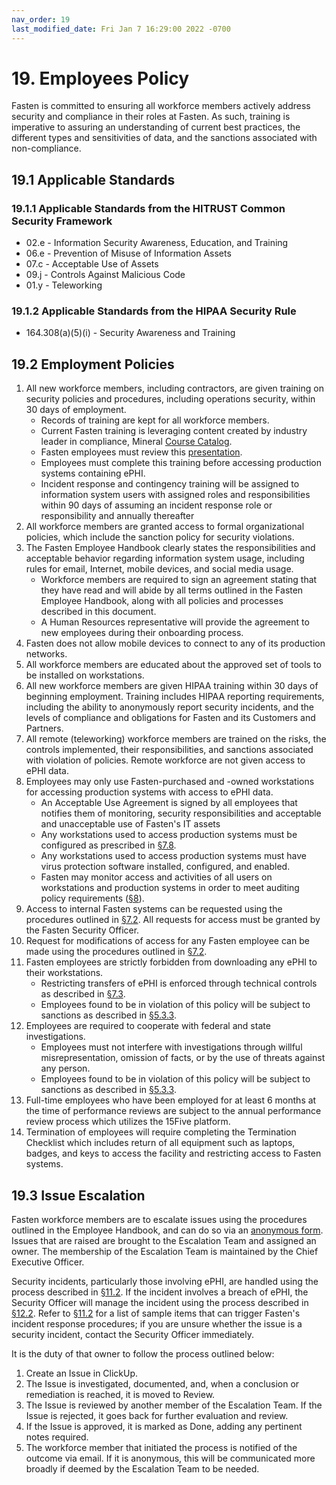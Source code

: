 ```yaml
---
nav_order: 19
last_modified_date: Fri Jan 7 16:29:00 2022 -0700
---
```


# 19. Employees Policy

Fasten is committed to ensuring all workforce members actively address security and compliance in their roles at Fasten. As such, training is imperative to assuring an understanding of current best practices, the different types and sensitivities of data, and the sanctions associated with non-compliance.

## 19.1 Applicable Standards

### 19.1.1 Applicable Standards from the HITRUST Common Security Framework

* 02.e - Information Security Awareness, Education, and Training
* 06.e - Prevention of Misuse of Information Assets
* 07.c - Acceptable Use of Assets
* 09.j - Controls Against Malicious Code
* 01.y - Teleworking

### 19.1.2 Applicable Standards from the HIPAA Security Rule

* 164.308(a)(5)(i) - Security Awareness and Training

## 19.2 Employment Policies

1. All new workforce members, including contractors, are given training on security policies and procedures, including operations security, within 30 days of employment.
   * Records of training are kept for all workforce members.
   * Current Fasten training is leveraging content created by industry leader in compliance, Mineral [Course Catalog](https://www.thinkhr.com/wp-content/uploads/2019/07/Learn-Course-Catalog-2020.pdf).
   * Fasten employees must review this [presentation](https://docs.google.com/presentation/d/1OmWMpTXamp9UEsNz6MK4KqVqS8GUr9eKT75Rh6jL6TU/edit?usp=sharing).
   * Employees must complete this training before accessing production systems containing ePHI.
   * Incident response and contingency training will be assigned to information system users with assigned roles and responsibilities within 90 days of assuming an incident response role or responsibility and annually thereafter
1. All workforce members are granted access to formal organizational policies, which include the sanction policy for security violations.
1. The Fasten Employee Handbook clearly states the responsibilities and acceptable behavior regarding information system usage, including rules for email, Internet, mobile devices, and social media usage.
   * Workforce members are required to sign an agreement stating that they have read and will abide by all terms outlined in the Fasten Employee Handbook, along with all policies and processes described in this document.
   * A Human Resources representative will provide the agreement to new employees during their onboarding process.
1. Fasten does not allow mobile devices to connect to any of its production networks.
1. All workforce members are educated about the approved set of tools to be installed on workstations.
1. All new workforce members are given HIPAA training within 30 days of beginning employment. Training includes HIPAA reporting requirements, including the ability to anonymously report security incidents, and the levels of compliance and obligations for Fasten and its Customers and Partners.
1. All remote (teleworking) workforce members are trained on the risks, the controls implemented, their responsibilities, and sanctions associated with violation of policies. Remote workforce are not given access to ePHI data.
1. Employees may only use Fasten-purchased and -owned workstations for accessing production systems with access to ePHI data.
   * An Acceptable Use Agreement is signed by all employees that notifies them of monitoring, security responsibilities and acceptable and unacceptable use of Fasten's IT assets
   * Any workstations used to access production systems must be configured as prescribed in [§7.8](07-systems_access_policy.html#78-employee-workstation-use).
   * Any workstations used to access production systems must have virus protection software installed, configured, and enabled.
   * Fasten may monitor access and activities of all users on workstations and production systems in order to meet auditing policy requirements ([§8](#8.-auditing-policy)).
1. Access to internal Fasten systems can be requested using the procedures outlined in [§7.2](07-systems_access_policy.html#72-access-establishment-and-modification). All requests for access must be granted by the Fasten Security Officer.
1. Request for modifications of access for any Fasten employee can be made using the procedures outlined in [§7.2](07-systems_access_policy.html#72-access-establishment-and-modification).
1. Fasten employees are strictly forbidden from downloading any ePHI to their workstations.
    * Restricting transfers of ePHI is enforced through technical controls as described in [§7.3](07-systems_access_policy.html#72-access-establishment-and-modification).
    * Employees found to be in violation of this policy will be subject to sanctions as described in [§5.3.3](05-roles_policy.html#533-sanctions-of-workforce-responsibilities).
1. Employees are required to cooperate with federal and state investigations.
    * Employees must not interfere with investigations through willful misrepresentation, omission of facts, or by the use of threats against any person.
    * Employees found to be in violation of this policy will be subject to sanctions as described in [§5.3.3](05-roles_policy.html#533-sanctions-of-workforce-responsibilities).
1. Full-time employees who have been employed for at least 6 months at the time of performance reviews are subject to the annual performance review process which utilizes the 15Five platform.
1. Termination of employees will require completing the Termination Checklist which includes return of all equipment such as laptops, badges, and keys to access the facility and restricting access to Fasten systems.

## 19.3 Issue Escalation

Fasten workforce members are to escalate issues using the procedures outlined in the Employee Handbook, and can do so via an [anonymous form](https://forms.gle/8ZTWwTSdYwyq5wws5). Issues that are raised are brought to the Escalation Team and assigned an owner. The membership of the Escalation Team is maintained by the Chief Executive Officer.

Security incidents, particularly those involving ePHI, are handled using the process described in [§11.2](11-incident_response_policy.html#112-incident-management-policies). If the incident involves a breach of ePHI, the Security Officer will manage the incident using the process described in [§12.2](12-breach_policy.html#122-Fasten-breach-policy). Refer to [§11.2](11-incident_response_policy.html#112-incident-management-policies) for a list of sample items that can trigger Fasten's incident response procedures; if you are unsure whether the issue is a security incident, contact the Security Officer immediately.

It is the duty of that owner to follow the process outlined below:

1. Create an Issue in ClickUp.
1. The Issue is investigated, documented, and, when a conclusion or remediation is reached, it is moved to Review.
1. The Issue is reviewed by another member of the Escalation Team. If the Issue is rejected, it goes back for further evaluation and review.
1. If the Issue is approved, it is marked as Done, adding any pertinent notes required.
1. The workforce member that initiated the process is notified of the outcome via email. If it is anonymous, this will be communicated more broadly if deemed by the Escalation Team to be needed.
